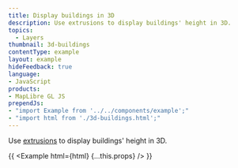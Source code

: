 ```yaml
---
title: Display buildings in 3D
description: Use extrusions to display buildings' height in 3D.
topics:
  - Layers
thumbnail: 3d-buildings
contentType: example
layout: example
hideFeedback: true
language:
- JavaScript
products:
- MapLibre GL JS
prependJs:
- "import Example from '../../components/example';"
- "import html from './3d-buildings.html';"
---
```


Use [extrusions](https://maplibre.org/maplibre-gl-style-spec/layers/#fill-extrusion) to display buildings' height in 3D.

{{ <Example html={html} {...this.props} /> }}
